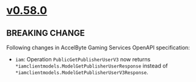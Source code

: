 # [v0.58.0]

## BREAKING CHANGE

Following changes in AccelByte Gaming Services OpenAPI specification:

- `iam`: Operation `PublicGetPublisherUserV3` now returns `*iamclientmodels.ModelGetPublisherUserResponse` instead of `*iamclientmodels.ModelGetPublisherUserV3Response`.

[v0.58.0]: https://github.com/AccelByte/accelbyte-go-sdk/compare/v0.57.0..v0.58.0